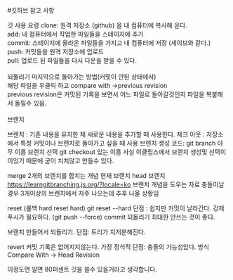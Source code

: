 #깃허브 참고 사항

 깃 사용 요령 
clone: 원격 저장소 (github) 을 내 컴퓨터에 복사해 온다.</br>
add: 내 컴퓨터에서 작업한 파일들을 스테이지에 추가</br>
commit: 스테이지에 올라온 파일들을 가지고 내 컴퓨터에 저장 (세이브와 같다.)</br>
push: 커밋들을 원격 저장소에 업로드</br>
pull: 업로드 된 파일들을 다시 다운을 받을 수 있다.</br>
</br>
되돌리기 마지막으로 돌아가는 방법(커밋이 안된 상태에서)</br>
해당 파일을 우클릭 하고 compare with ->previous revision </br>
previous revision은 커밋된 기록을 보면서 어느 파일로 돌아갈것인지 파일을 복붙해서 돌릴수 있음. </br>
</br>
브랜치

브렌치 : 기존 내용을 유지한 채 새로운 내용을 추가할 때 사용한다. 
체크 아웃 : 저장소에서 특정 커밋이나 브랜치로 돌아가고 싶을 때 사용
브렌치 생성 코드: git branch 아무 이름
브렌치 선택 git checkout 있는 이름 
사실 이클립스에서 브렌치 생성및 선택이 이있기 때문에 굳이 치치않고 만들수 있다.


merge 
2개의 브렌치를 합치는 개념
현재 브랜치 head 브랜치
https://learngitbranching.js.org/?locale=ko 브랜치 개념을 도우는 자료 
충돌이날경우 3개이상의 브랜치에서 자주 나오는데 추후 나올 상황임

 reset (롤백 hard   reset hard)
 git reset --hard
 단점 : 쉽지만 커밋이 날라간다. 
 강제 푸시가 필요하다. (git push --force)
commit 되돌리기
 최대한 안쓰는 것이 좋다.
 
 브랜치 만들어서 되돌리기. 
 단점: 트리가 지저분해진다. 

 revert
 커밋 기록은 없어지지않는다. 
 가장 정석적
 단점: 충돌의 가능성있다. 
방식 Compare With -> Head Revision
 
 이정도면 알면 80퍼센트 깃을 쓸수 있을거라고 생각합니다. 
